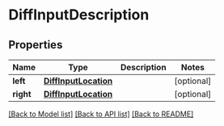 # DiffInputDescription

## Properties
Name | Type | Description | Notes
------------ | ------------- | ------------- | -------------
**left** | [**DiffInputLocation**](DiffInputLocation.md) |  | [optional] 
**right** | [**DiffInputLocation**](DiffInputLocation.md) |  | [optional] 

[[Back to Model list]](../README.md#documentation-for-models) [[Back to API list]](../README.md#documentation-for-api-endpoints) [[Back to README]](../README.md)


